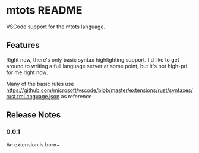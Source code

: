 # mtots README

VSCode support for the mtots language.

## Features

Right now, there's only basic syntax highlighting support.
I'd like to get around to writing a full language server at some point,
but it's not high-pri for me right now.

Many of the basic rules use https://github.com/microsoft/vscode/blob/master/extensions/rust/syntaxes/rust.tmLanguage.json
as reference

## Release Notes

### 0.0.1

An extension is born~
